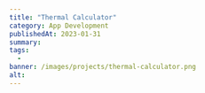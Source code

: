 ```yaml
---
title: "Thermal Calculator"
category: App Development
publishedAt: 2023-01-31
summary: 
tags: 
  - 
banner: /images/projects/thermal-calculator.png
alt: 
---
```

